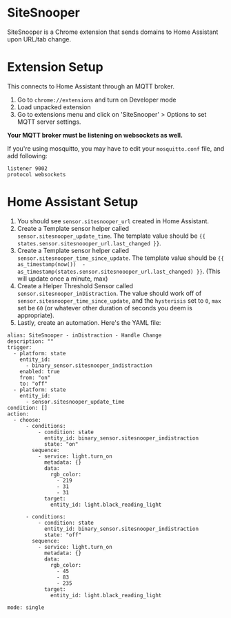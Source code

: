 # SiteSnooper

SiteSnooper is a Chrome extension that sends domains to Home Assistant upon URL/tab change.

# Extension Setup

This connects to Home Assistant through an MQTT broker.

1. Go to `chrome://extensions` and turn on Developer mode
2. Load unpacked extension
3. Go to extensions menu and click on 'SiteSnooper' > Options to set MQTT server settings.

**Your MQTT broker must be listening on websockets as well.**

If you're using mosquitto, you may have to edit your `mosquitto.conf` file, and add following:
```
listener 9002
protocol websockets
```

# Home Assistant Setup

1. You should see `sensor.sitesnooper_url` created in Home Assistant.
2. Create a Template sensor helper called `sensor.sitesnooper_update_time`. The template value should be
`{{ states.sensor.sitesnoooper_url.last_changed }}`.
3. Create a Template sensor helper called `sensor.sitesnooper_time_since_update`. The template value should be
`{{ as_timestamp(now())  - as_timestamp(states.sensor.sitesnoooper_url.last_changed) }}`. (This will update once a minute, max)
4. Create a Helper Threshold Sensor called `sensor.sitesnooper_inDistraction`. The value should work off of `sensor.sitesnooper_time_since_update`, and the  `hysterisis` set to `0`, `max` set be `60` (or whatever other duration of seconds you deem is appropriate).
5. Lastly, create an automation. Here's the YAML file:
```
alias: SiteSnooper - inDistraction - Handle Change
description: ""
trigger:
  - platform: state
    entity_id:
      - binary_sensor.sitesnooper_indistraction
    enabled: true
    from: "on"
    to: "off"
  - platform: state
    entity_id:
      - sensor.sitesnooper_update_time
condition: []
action:
  - choose:
      - conditions:
          - condition: state
            entity_id: binary_sensor.sitesnooper_indistraction
            state: "on"
        sequence:
          - service: light.turn_on
            metadata: {}
            data:
              rgb_color:
                - 219
                - 31
                - 31
            target:
              entity_id: light.black_reading_light
          
      - conditions:
          - condition: state
            entity_id: binary_sensor.sitesnooper_indistraction
            state: "off"
        sequence:
          - service: light.turn_on
            metadata: {}
            data:
              rgb_color:
                - 45
                - 83
                - 235
            target:
              entity_id: light.black_reading_light
          
mode: single
```

